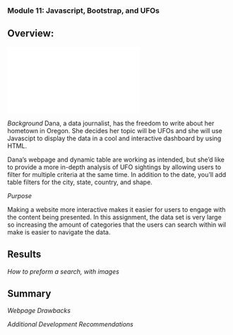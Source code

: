 ###  Module 11: Javascript, Bootstrap, and UFOs

## Overview: 

![UFO Finder](file:///C:/Users/15304/UFOs/index.html)

*Background* 
Dana, a data journalist, has the freedom to write about her hometown in Oregon. She decides her topic will be UFOs and she will use Javascipt to display the data in a cool and interactive dashboard by using HTML. 

Dana’s webpage and dynamic table are working as intended, but she’d like to provide a more in-depth analysis of UFO sightings by allowing users to filter for multiple criteria at the same time. In addition to the date, you’ll add table filters for the city, state, country, and shape.

*Purpose* 

Making a website more interactive makes it easier for users to engage with the content being presented. In this assignment, the data set is very large so increasing the amount of categories that the users can search within wil make is easier to navigate the data. 

## Results

*How to preform a search, with images* 


## Summary

*Webpage Drawbacks*

*Additional Development Recommendations*
